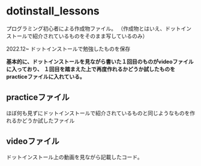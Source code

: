 # dotinstall_lessons
プログラミング初心者による作成物ファイル。
（作成物とはいえ、ドットインストールで紹介されているものをそのまま写しているのみ）

2022.12~ ドットインストールで勉強したものを保存

**基本的に、ドットインストールを見ながら書いた１回目のものがvideoファイルに入っており、**
**１回目を踏まえた上で再度作れるかどうか試したものをpracticeファイルに入れている。**

## practiceファイル
ほぼ何も見ずにドットインストールで紹介されているものと同じようなものを作れるかどうか試したファイル

## videoファイル
ドットインストール上の動画を見ながら記載したコード。

